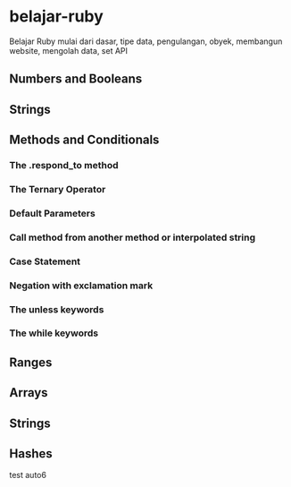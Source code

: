 # belajar-ruby
Belajar Ruby mulai dari dasar, tipe data, pengulangan, obyek, membangun website, mengolah data, set API

## Numbers and Booleans

## Strings

## Methods and Conditionals

### The .respond_to method 

### The Ternary Operator

### Default Parameters

### Call method from another method or interpolated string

### Case Statement

### Negation with exclamation mark

### The unless keywords

### The while keywords

## Ranges

## Arrays

## Strings

## Hashes

test auto6